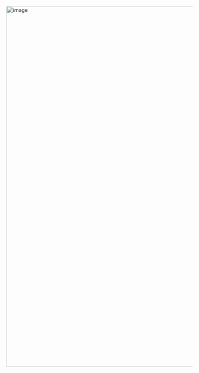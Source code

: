 <img width="1914" height="976" alt="image" src="https://github.com/user-attachments/assets/545fd930-ac11-4c05-b7e0-ee27607c7b78" />
